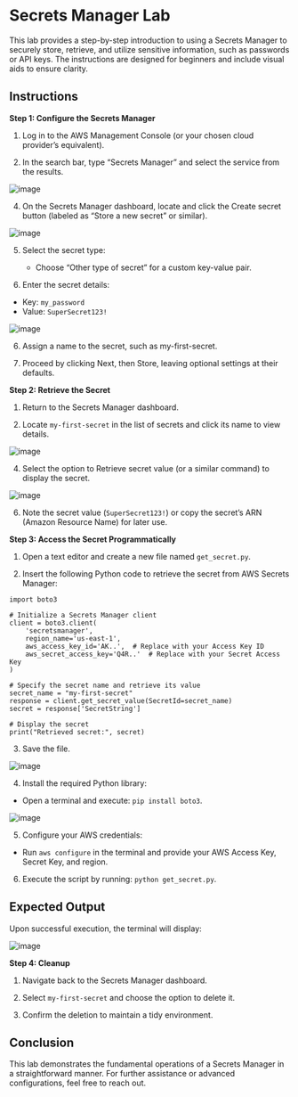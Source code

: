 # Secrets Manager Lab

This lab provides a step-by-step introduction to using a Secrets Manager to securely store, retrieve, and utilize sensitive information, such as passwords or API keys. The instructions are designed for beginners and include visual aids to ensure clarity.

## Instructions

**Step 1: Configure the Secrets Manager**

1. Log in to the AWS Management Console (or your chosen cloud provider’s equivalent).

2. In the search bar, type “Secrets Manager” and select the service from the results.

![image](https://github.com/user-attachments/assets/6cba573b-09b8-4ae6-8df9-b8698cb07a11)

4. On the Secrets Manager dashboard, locate and click the Create secret button (labeled as “Store a new secret” or similar).

![image](https://github.com/user-attachments/assets/640c9b58-c1f4-4d52-9ab1-5e888d9b2374)

5. Select the secret type:
   - Choose “Other type of secret” for a custom key-value pair.

6. Enter the secret details:
  - Key: `my_password`
  - Value: `SuperSecret123!`

![image](https://github.com/user-attachments/assets/b8649479-0d95-4b35-9a00-9d24c751b3e9)

6. Assign a name to the secret, such as my-first-secret.

7. Proceed by clicking Next, then Store, leaving optional settings at their defaults.

**Step 2: Retrieve the Secret**

1. Return to the Secrets Manager dashboard.

2. Locate `my-first-secret` in the list of secrets and click its name to view details.

![image](https://github.com/user-attachments/assets/90688806-6111-4d5c-8a68-12fee4e2c8e4)

4. Select the option to Retrieve secret value (or a similar command) to display the secret.

![image](https://github.com/user-attachments/assets/993cb0c4-2a63-41ec-93e8-d9fc87400b62)

6. Note the secret value (`SuperSecret123!`) or copy the secret’s ARN (Amazon Resource Name) for later use.

**Step 3: Access the Secret Programmatically**

1. Open a text editor and create a new file named `get_secret.py`.

2. Insert the following Python code to retrieve the secret from AWS Secrets Manager:

```
import boto3

# Initialize a Secrets Manager client
client = boto3.client(
    'secretsmanager',
    region_name='us-east-1',
    aws_access_key_id='AK..',  # Replace with your Access Key ID
    aws_secret_access_key='Q4R..'  # Replace with your Secret Access Key
)

# Specify the secret name and retrieve its value
secret_name = "my-first-secret"
response = client.get_secret_value(SecretId=secret_name)
secret = response['SecretString']

# Display the secret
print("Retrieved secret:", secret)
```
3. Save the file.

![image](https://github.com/user-attachments/assets/d6f57512-4a13-48ce-acef-87f910458e2f)

4. Install the required Python library:
  - Open a terminal and execute: `pip install boto3`.

![image](https://github.com/user-attachments/assets/e311e62b-6c56-4324-abbc-a941222afb32)

5. Configure your AWS credentials:
  - Run `aws configure` in the terminal and provide your AWS Access Key, Secret Key, and region.

6. Execute the script by running: `python get_secret.py`.

## Expected Output

Upon successful execution, the terminal will display:

![image](https://github.com/user-attachments/assets/f8c89701-9ec4-4dec-8448-9c41e3832930)

**Step 4: Cleanup**
1. Navigate back to the Secrets Manager dashboard.

2. Select `my-first-secret` and choose the option to delete it.

3. Confirm the deletion to maintain a tidy environment.

## Conclusion

This lab demonstrates the fundamental operations of a Secrets Manager in a straightforward manner. For further assistance or advanced configurations, feel free to reach out.
